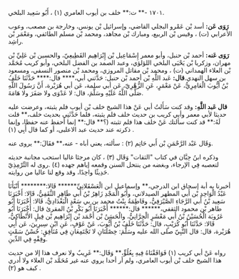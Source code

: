 ١٧٠١ -** ت:** خلف بن أيوب العامري (١) ، أَبُو سَعِيد البلخي.

**رَوَى عَن:** أسد بْن عَمْرو البجلي القاضي، وإسرائيل بْن يونس، وخارجة بن مصعب، وعوب الأعرابي (ت) ، وقيس بْن الربيع، ومبارك بْن مجاهد، ومحمد بْن مسلم الطائفي، ومَعْمَر بْن راشِد.

**رَوَى عَنه:** أحمد بْن حنبل، وأبو معمر إِسْمَاعِيل بْن إِبْرَاهِيم القَطِيعِيّ، والحسين بْن عَلِيِّ بْن مهران، وزكريا بْن يَحْيَى البلخي اللؤلؤي، وعبد الصمد بن الفضل البلخي، وأبو كريب مُحَمَّد بْن العلاء الهمداني (ت) ، ومحمد بْن مقاتل المروزي، ومحمد بْن منصور النسفي، ومسعود بن سهل النهدي.**قال:** عَبد اللَّهِ بْن أحمد بْن حنبل: حَدَّثني أبي،**** قال:**** حَدَّثَنَا خَلَفُ بْنُ أَيُّوبَ الْعَامِرِيُّ، عَنْ مَعْمَرٍ، عَنِ الزُّهْرِيّ، عَن أبي سلمة، عَن أبي هُرَيْرة، أَنَّ رَسُولَ اللَّهِ صَلَّى اللَّهُ عَلَيْهِ وسَلَّمَ، قال: لا عَدْوَى ولا صَفَرَ ولا هَامَةَ.

**قال عَبد اللَّهِ:** وقد كنت سَأَلتُ أبي عَنْ هذا الشيخ خلف بْن أيوب فلم يثبته، وعرضت عليه حديثا لأبي معمر وأبي كريب بن حديث خلف فلم يثبته، فلما حَدَّثَنِي بحديث خلف،** قلت لَهُ:** قد كنت سألتك عَنْ خلف هذا فلم تثبته (؟** قال:** إنما أحفظ عنه حفظا، وإنما ذكرته عند حديث عبد الاعلبى، أو كما قال أَبِي (١) .

وَقَال عَبْد الرَّحْمَنِ بْن أَبي حَاتِم (٢) : سألته، يعني أباه - عنه،** فقَالَ:** يروى عنه.

وذكره ابنُ حِبَّان في كتاب "الثقات" وَقَال (٣) ، كان مرجئا غاليا استحب مجانبة حديثه لتعصبه فِي الإرجاء، وبغضه من ينتحل السنن وقمعه إياهم جهده (٤) .روى له التِّرْمِذِيّ حَدِيثًا واحِدًا، وقد وقع لنا عاليا من روايته.

أخبرنا به أبة إسحاق ابن الدرجي،** وإسماعيل ابن الْعَسْقَلانِيِّ****** قَالا:******** أَنْبَأَنَا عَبْدُ الْوَاحِدِ بْن أَبي المطهر الصيدلاني، وأَبُو الْمَجْدِ زَاهِرُ بْنُ أَبي طَاهِرِ الثَّقَفِيُّ، قَالا: أَخْبَرَنَا سَعِيد بْنُ أَبي الرَّجَاءِ الصَّيْرَفِيُّ، وفَاطِمَةُ بِنْتُ محمد بن بي سَعْدٍ الْبَغْدَادِيُّ، قَالا: أَخْبَرَنَا أَبُو طاهر بْن محمود الثقفي،****** قال:****** أَخْبَرَنَا أَبُو بَكْرِ بْنُ المقرئ قال: أَخْبَرَنَا أَبُو عَرُوبَة الْحُسَيْنُ بْنُ أَبي مَعْشَرٍ الْحِرَّانِيُّ، والْحَسَنُ بْن أَحْمَد بْن إِبْرَاهِيم بْن فِيلٍ الأَنْطَاكِيُّ، قَالا: حَدَّثَنَا أَبُو كُرَيْبٍ، قال: حَدَّثَنَا خَلَفُ بْنُ أَيُّوبَ، عَنْ عَوْفٍ، عَنِ ابْنِ سِيرِينَ، عَن أَبِي هُرَيْرة، قال: قال النَّبِيّ صلى الله عليه وسَلَّمَ: خِصْلَتَانِ لا تَجْتَمِعَانِ فِي مُنَافِقٍ: حُسْنُ سَمْتٍ وفِقْهٍ فِي الدِّينِ.

رواه عَنْ أبي كريب (١) فَوَافَقْنَاهُ فِيهِ بِعُلُوٍّ،** وَقَال:** غَرِيبٌ ولا نعرف هذا إلا من حديث هذا الشيخ خلف بْن أيوب العامري، ولم أر أحدا يروي عنه غير مُحَمَّد بْن العلاء ولا أدري كيف هو (٢) .